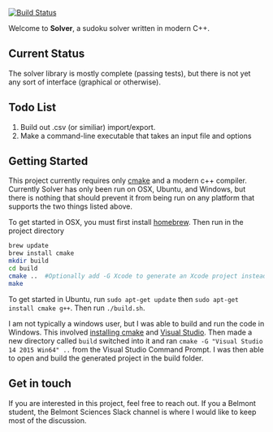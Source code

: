 [![Build Status](https://travis-ci.org/peteigel/Solver.svg?branch=master)](https://travis-ci.org/peteigel/Solver)

Welcome to **Solver**, a sudoku solver written in modern C++.

## Current Status
The solver library is mostly complete (passing tests), but there is not yet any sort of interface (graphical or otherwise).

## Todo List
1. Build out .csv (or similiar) import/export.
1. Make a command-line executable that takes an input file and options

## Getting Started
This project currently requires only [cmake](https://cmake.org/) and a modern
c++ compiler. Currently Solver has only been run on OSX, Ubuntu, and Windows, but there is
nothing that should prevent it from being run on any platform that supports the
two things listed above.

To get started in OSX, you must first install
[homebrew](https://github.com/Homebrew/homebrew/blob/master/share/doc/homebrew/Installation.md).
Then run in the project directory
```bash
brew update
brew install cmake
mkdir build
cd build
cmake ..  #Optionally add -G Xcode to generate an Xcode project instead of a makefile
make
```

To get started in Ubuntu, run `sudo apt-get update` then `sudo apt-get install
cmake g++`. Then run `./build.sh`.

I am not typically a windows user, but I was able to build and run the code in
Windows. This involved [installing cmake](https://cmake.org/install/) and
[Visual
Studio](https://www.visualstudio.com/products/visual-studio-community-vs). Then
made a new directory called `build` switched into it and ran `cmake -G "Visual
Studio 14 2015 Win64" ..` from the Visual Studio Command Prompt. I was then able
to open and build the generated project in the build folder.

## Get in touch
If you are interested in this project, feel free to reach out. If you a Belmont
student, the Belmont Sciences Slack channel is where I would like to keep most of the discussion.
